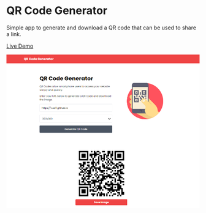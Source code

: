 # QR Code Generator

Simple app to generate and download a QR code that can be used to share a link.

[Live Demo](https://vua11.github.io/qr-code-generator/)

<img src="img/screen.png">
